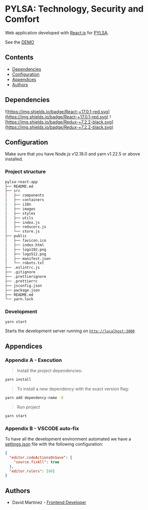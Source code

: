 # PYLSA: Technology, Security and Comfort

Web application developed with [React.js](https://reactjs.org/) for [PYLSA]([https://pylsa.tech/](https://fraktalweb.com/)).

See the [DEMO](http://pylsa-react-app.s3-website-us-west-1.amazonaws.com/)

## Contents

- [Dependencies](#dependencies)
- [Configuration](#configuration)
- [Appendices](#appendices)
- [Authors](#Authors)

## Dependencies

![https://img.shields.io/badge/React-+17.0.1-red.svg](https://img.shields.io/badge/React-+17.0.1-red.svg)
![https://img.shields.io/badge/Redux-+7.2.2-black.svg](https://img.shields.io/badge/Redux-+7.2.2-black.svg)

## Configuration

Make sure that you have Node.js v12.18.0 and yarn v1.22.5 or above installed.

### Project structure

```bash
pylsa-react-app
├── README.md
├── src
│   ├── components
│   ├── containers
|   ├── i18n
│   ├── images
│   ├── styles
│   ├── utils
│   ├── index.js
│   ├── reducers.js
│   └── store.js
├── public
│   ├── favicon.ico
│   ├── index.html
│   ├── logo192.png
│   ├── logo512.png
│   ├── manifest.json
│   └── robots.txt
├── .eslintrc.js
├── .gitignore
├── .prettierignore
├── .prettierrc
├── jsconfig.json
├── package.json
├── README.md
└── yarn.lock
```

### Development

```bash
yarn start
```

Starts the development server running on [`http://localhost:3000`](http://localhost:3000/)

## Appendices

### Appendix A - Execution

> Install the project dependencies:

```bash
yarn install
```

> To install a new dependency with the exact version flag:

```bash
yarn add dependency-name -E
```

> Run project

```bash
yarn start
```

### Appendix B - VSCODE auto-fix

To have all the development environment automated we have a [settings.json](./.vscode/settings.json) file with the following configuration:

```json
{
  "editor.codeActionsOnSave": {
    "source.fixAll": true
  },
  "editor.rulers": [80]
}
```

## Authors

- David Martinez - [Frontend Developer](mailto:davestringm@gmail.com)
